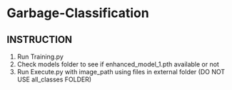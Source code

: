# Garbage-Classification
## INSTRUCTION
1. Run Training.py
2. Check models folder to see if enhanced_model_1.pth available or not
3. Run Execute.py with image_path using files in external folder (DO NOT USE all_classes FOLDER)
